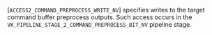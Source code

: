 [`ACCESS2_COMMAND_PREPROCESS_WRITE_NV`] specifies writes to
the target command buffer preprocess outputs.
Such access occurs in the
`VK_PIPELINE_STAGE_2_COMMAND_PREPROCESS_BIT_NV` pipeline stage.